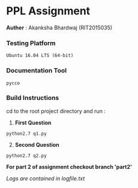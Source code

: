 # PPL Assignment 
**Auther** : Akanksha Bhardwaj (RIT2015035)


### Testing Platform
```
Ubuntu 16.04 LTS (64-bit)
```

### Documentation Tool 
```
pycco
 ```

### Build Instructions
  cd to the root project directory and run :

1. **First Question**
  ```
  python2.7 q1.py
  ```

2. **Second Question**
  ```
  python2.7 q2.py
  ```
  **For part 2 of assignment checkout branch 'part2'** 
 
  *Logs are contained in logfile.txt*



